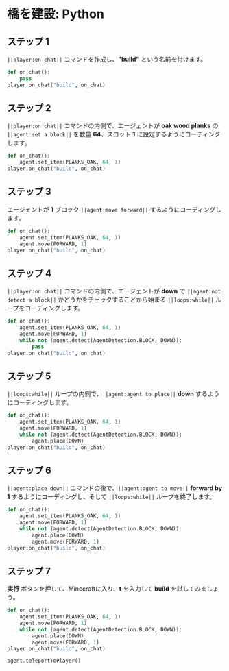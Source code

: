# 橋を建設: Python


## ステップ 1
``||player:on chat||`` コマンドを作成し、**"build"** という名前を付けます。

```python
def on_chat():
    pass
player.on_chat("build", on_chat)
```

## ステップ 2
``||player:on chat||`` コマンドの内側で、エージェントが **oak wood planks** の ``||agent:set a block||`` を数量 **64**、スロット **1** に設定するようにコーディングします。

```python
def on_chat():
    agent.set_item(PLANKS_OAK, 64, 1)
player.on_chat("build", on_chat)
```

## ステップ 3
エージェントが **1** ブロック ``||agent:move forward||`` するようにコーディングします。

```python
def on_chat():
    agent.set_item(PLANKS_OAK, 64, 1)
    agent.move(FORWARD, 1)
player.on_chat("build", on_chat)
```

## ステップ 4

``||player:on chat||`` コマンドの内側で、エージェントが **down** で ``||agent:not detect a block||`` かどうかをチェックすることから始まる ``||loops:while||`` ループをコーディングします。

```python
def on_chat():
    agent.set_item(PLANKS_OAK, 64, 1)
    agent.move(FORWARD, 1)
    while not (agent.detect(AgentDetection.BLOCK, DOWN)):
        pass
player.on_chat("build", on_chat)
```

## ステップ 5

``||loops:while||`` ループの内側で、``||agent:agent to place||`` **down** するようにコーディングします。

```python
def on_chat():
    agent.set_item(PLANKS_OAK, 64, 1)
    agent.move(FORWARD, 1)
    while not (agent.detect(AgentDetection.BLOCK, DOWN)):
        agent.place(DOWN)
player.on_chat("build", on_chat)
```

## ステップ 6

``||agent:place down||`` コマンドの後で、``||agent:agent to move||`` **forward by 1** するようにコーディングし、そして ``||loops:while||`` ループを終了します。

```python
def on_chat():
    agent.set_item(PLANKS_OAK, 64, 1)
    agent.move(FORWARD, 1)
    while not (agent.detect(AgentDetection.BLOCK, DOWN)):
        agent.place(DOWN)
        agent.move(FORWARD, 1)
player.on_chat("build", on_chat)
```
## ステップ 7

**実行** ボタンを押して、Minecraftに入り、**t** を入力して **build** を試してみましょう。

```python
def on_chat(): 
    agent.set_item(PLANKS_OAK, 64, 1) 
    agent.move(FORWARD, 1) 
    while not (agent.detect(AgentDetection.BLOCK, DOWN)): 
        agent.place(DOWN) 
        agent.move(FORWARD, 1) 
player.on_chat("build", on_chat) 
```

```ghost
agent.teleportToPlayer()
```